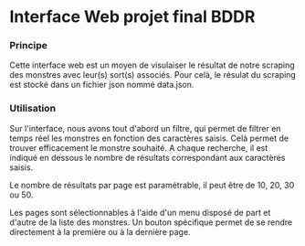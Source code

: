 # Interface Web projet final BDDR

### Principe

Cette interface web est un moyen de visulaiser le résultat de notre scraping des monstres avec leur(s) sort(s) associés.
Pour celà, le résulat du scraping est stocké dans un fichier json nommé data.json.

### Utilisation

Sur l'interface, nous avons tout d'abord un filtre, qui permet de filtrer en temps réel les monstres en fonction des caractères saisis. Celà permet de trouver efficacement le monstre souhaité.
A chaque recherche, il est indiqué en dessous le nombre de résultats correspondant aux caractères saisis.

Le nombre de résultats par page est paramétrable, il peut être de 10, 20, 30 ou 50.

Les pages sont sélectionnables à l'aide d'un menu disposé de part et d'autre de la liste des monstres. Un bouton spécifique permet de se rendre directement à la première ou à la dernière page.
